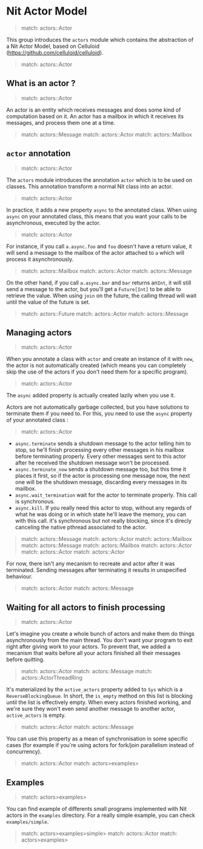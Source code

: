 # Nit Actor Model

> match: actors::Actor

This group introduces the `actors` module which contains the abstraction of a Nit Actor Model,
based on Celluloid (https://github.com/celluloid/celluloid).

> match: actors::Actor

## What is an actor ?

> match: actors::Actor

An actor is an entity which receives messages and does some kind of computation based on it.
An actor has a mailbox in which it receives its messages, and process them one at a time.

> match: actors::Message
> match: actors::Actor
> match: actors::Mailbox

## `actor` annotation

> match: actors::Actor

The `actors` module introduces the annotation `actor` which is to be used on classes.
This annotation transform a normal Nit class into an actor.

> match: actors::Actor

In practice, it adds a new property `async` to the annotated class.
When using `async` on your annotated class, this means that you want your calls to be asynchronous,
executed by the actor.

> match: actors::Actor

For instance, if you call `a.async.foo` and `foo` doesn't have a return value, it will send
a message to the mailbox of the actor attached to `a` which will process it asynchronously.

> match: actors::Mailbox
> match: actors::Actor
> match: actors::Message

On the other hand, if you call `a.async.bar` and `bar` returns an`Int`, it will still send
a message to the actor, but you'll get a `Future[Int]` to be able to retrieve the value.
When using `join` on the future, the calling thread will wait until the value of the future is set.

> match: actors::Future
> match: actors::Actor
> match: actors::Message

## Managing actors

> match: actors::Actor

When you annotate a class with `actor` and create an instance of it with `new`, the actor is not
automatically created (which means you can completely skip the use of the actors if you
don't need them for a specific program).

> match: actors::Actor

The `async` added property is actually created lazily when you use it.

Actors are not automatically garbage collected, but you have solutions to terminate them
if you need to. For this, you need to use the `async` property of your annotated class :

> match: actors::Actor

* `async.terminate` sends a shutdown message to the actor telling him to stop, so he'll finish
  processing every other messages in his mailbox before terminating properly. Every other messages sent
  to this actor after he received the shutdown message won't be processed.
* `async.terminate_now` sends a shutdown message too, but this time it places it first, so
  if the actor is processing one message now, the next one will be the shutdown message, discarding
  every messages in its mailbox.
* `async.wait_termination` wait for the actor to terminate properly. This call is synchronous.
* `async.kill`. If you really need this actor to stop, without any regards of what he was doing
  or in which state he'll leave the memory, you can with this call. it's synchronous but not really
  blocking, since it's direcly canceling the native pthread associated to the actor.

> match: actors::Message
> match: actors::Actor
> match: actors::Mailbox
> match: actors::Message
> match: actors::Mailbox
> match: actors::Actor
> match: actors::Actor
> match: actors::Actor

For now, there isn't any mecanism to recreate and actor after it was terminated.
Sending messages after terminating it results in unspecified behaviour.

> match: actors::Actor
> match: actors::Message

## Waiting for all actors to finish processing

> match: actors::Actor

Let's imagine you create a whole bunch of actors and make them do things asynchronously from the main thread.
You don't want your program to exit right after giving work to your actors.
To prevent that, we added a mecanism that waits before all your actors finished all their messages
before quitting.

> match: actors::Actor
> match: actors::Message
> match: actors::ActorThreadRing

It's materialized by the `active_actors` property added to `Sys` which is a `ReverseBlockingQueue`.
In short, the `is_empty` method on this list is blocking until the list is effectively empty.
When every actors finished working, and we're sure they won't even send another message to another
actor, `active_actors` is empty.

> match: actors::Actor
> match: actors::Message

You can use this property as a mean of synchronisation in some specific cases (for example if you're
using actors for fork/join parallelism instead of concurrency).

> match: actors::Actor
> match: actors>examples>

## Examples

> match: actors>examples>

You can find example of differents small programs implemented with Nit actors in the `examples`
directory. For a really simple example, you can check `examples/simple`.

> match: actors>examples>simple>
> match: actors::Actor
> match: actors>examples>


